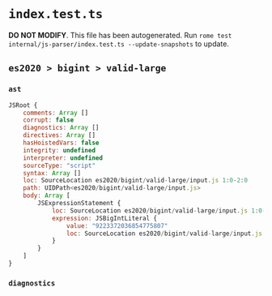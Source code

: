 # `index.test.ts`

**DO NOT MODIFY**. This file has been autogenerated. Run `rome test internal/js-parser/index.test.ts --update-snapshots` to update.

## `es2020 > bigint > valid-large`

### `ast`

```javascript
JSRoot {
	comments: Array []
	corrupt: false
	diagnostics: Array []
	directives: Array []
	hasHoistedVars: false
	integrity: undefined
	interpreter: undefined
	sourceType: "script"
	syntax: Array []
	loc: SourceLocation es2020/bigint/valid-large/input.js 1:0-2:0
	path: UIDPath<es2020/bigint/valid-large/input.js>
	body: Array [
		JSExpressionStatement {
			loc: SourceLocation es2020/bigint/valid-large/input.js 1:0-1:20
			expression: JSBigIntLiteral {
				value: "9223372036854775807"
				loc: SourceLocation es2020/bigint/valid-large/input.js 1:0-1:20
			}
		}
	]
}
```

### `diagnostics`

```

```
